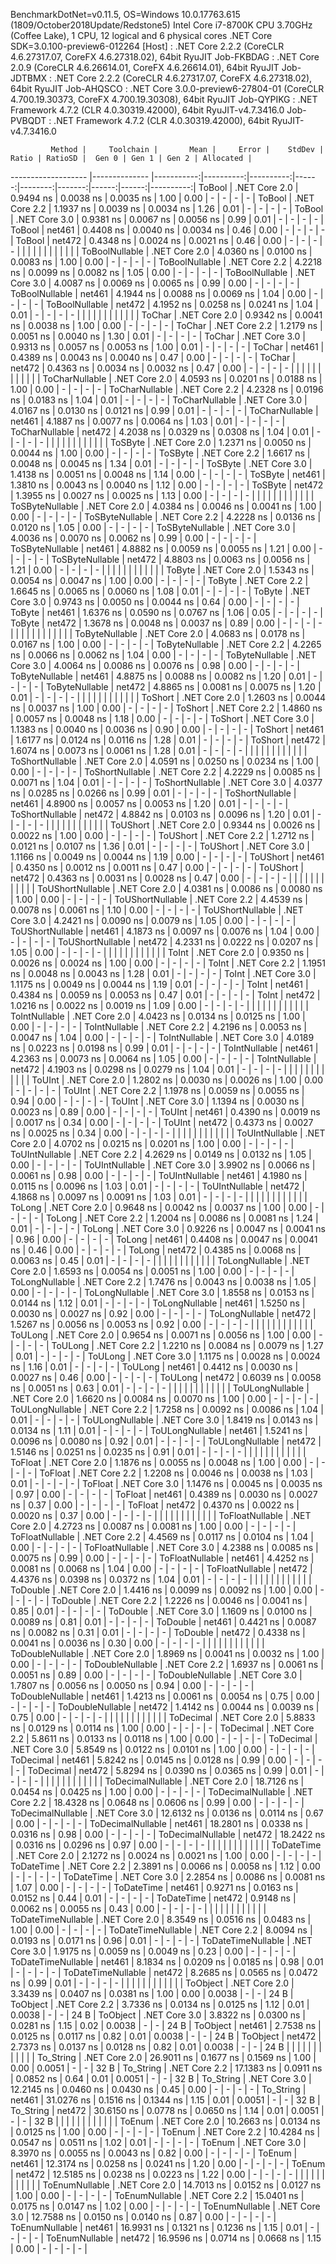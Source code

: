 
BenchmarkDotNet=v0.11.5, OS=Windows 10.0.17763.615 (1809/October2018Update/Redstone5)
Intel Core i7-8700K CPU 3.70GHz (Coffee Lake), 1 CPU, 12 logical and 6 physical cores
.NET Core SDK=3.0.100-preview6-012264
  [Host]     : .NET Core 2.2.2 (CoreCLR 4.6.27317.07, CoreFX 4.6.27318.02), 64bit RyuJIT
  Job-FKBDAG : .NET Core 2.0.9 (CoreCLR 4.6.26614.01, CoreFX 4.6.26614.01), 64bit RyuJIT
  Job-JDTBMX : .NET Core 2.2.2 (CoreCLR 4.6.27317.07, CoreFX 4.6.27318.02), 64bit RyuJIT
  Job-AHQSCO : .NET Core 3.0.0-preview6-27804-01 (CoreCLR 4.700.19.30373, CoreFX 4.700.19.30308), 64bit RyuJIT
  Job-QYPIKG : .NET Framework 4.7.2 (CLR 4.0.30319.42000), 64bit RyuJIT-v4.7.3416.0
  Job-PVBQDT : .NET Framework 4.7.2 (CLR 4.0.30319.42000), 64bit RyuJIT-v4.7.3416.0


             Method |     Toolchain |       Mean |     Error |    StdDev | Ratio | RatioSD |  Gen 0 | Gen 1 | Gen 2 | Allocated |
------------------- |-------------- |-----------:|----------:|----------:|------:|--------:|-------:|------:|------:|----------:|
             ToBool | .NET Core 2.0 |  0.9494 ns | 0.0038 ns | 0.0035 ns |  1.00 |    0.00 |      - |     - |     - |         - |
             ToBool | .NET Core 2.2 |  1.1937 ns | 0.0039 ns | 0.0034 ns |  1.26 |    0.01 |      - |     - |     - |         - |
             ToBool | .NET Core 3.0 |  0.9381 ns | 0.0067 ns | 0.0056 ns |  0.99 |    0.01 |      - |     - |     - |         - |
             ToBool |        net461 |  0.4408 ns | 0.0040 ns | 0.0034 ns |  0.46 |    0.00 |      - |     - |     - |         - |
             ToBool |        net472 |  0.4348 ns | 0.0024 ns | 0.0021 ns |  0.46 |    0.00 |      - |     - |     - |         - |
                    |               |            |           |           |       |         |        |       |       |           |
     ToBoolNullable | .NET Core 2.0 |  4.0360 ns | 0.0100 ns | 0.0083 ns |  1.00 |    0.00 |      - |     - |     - |         - |
     ToBoolNullable | .NET Core 2.2 |  4.2218 ns | 0.0099 ns | 0.0082 ns |  1.05 |    0.00 |      - |     - |     - |         - |
     ToBoolNullable | .NET Core 3.0 |  4.0087 ns | 0.0069 ns | 0.0065 ns |  0.99 |    0.00 |      - |     - |     - |         - |
     ToBoolNullable |        net461 |  4.1944 ns | 0.0088 ns | 0.0069 ns |  1.04 |    0.00 |      - |     - |     - |         - |
     ToBoolNullable |        net472 |  4.1952 ns | 0.0258 ns | 0.0241 ns |  1.04 |    0.01 |      - |     - |     - |         - |
                    |               |            |           |           |       |         |        |       |       |           |
             ToChar | .NET Core 2.0 |  0.9342 ns | 0.0041 ns | 0.0038 ns |  1.00 |    0.00 |      - |     - |     - |         - |
             ToChar | .NET Core 2.2 |  1.2179 ns | 0.0051 ns | 0.0040 ns |  1.30 |    0.01 |      - |     - |     - |         - |
             ToChar | .NET Core 3.0 |  0.9313 ns | 0.0057 ns | 0.0053 ns |  1.00 |    0.01 |      - |     - |     - |         - |
             ToChar |        net461 |  0.4389 ns | 0.0043 ns | 0.0040 ns |  0.47 |    0.00 |      - |     - |     - |         - |
             ToChar |        net472 |  0.4363 ns | 0.0034 ns | 0.0032 ns |  0.47 |    0.00 |      - |     - |     - |         - |
                    |               |            |           |           |       |         |        |       |       |           |
     ToCharNullable | .NET Core 2.0 |  4.0593 ns | 0.0201 ns | 0.0188 ns |  1.00 |    0.00 |      - |     - |     - |         - |
     ToCharNullable | .NET Core 2.2 |  4.2328 ns | 0.0196 ns | 0.0183 ns |  1.04 |    0.01 |      - |     - |     - |         - |
     ToCharNullable | .NET Core 3.0 |  4.0167 ns | 0.0130 ns | 0.0121 ns |  0.99 |    0.01 |      - |     - |     - |         - |
     ToCharNullable |        net461 |  4.1887 ns | 0.0077 ns | 0.0064 ns |  1.03 |    0.01 |      - |     - |     - |         - |
     ToCharNullable |        net472 |  4.2038 ns | 0.0329 ns | 0.0308 ns |  1.04 |    0.01 |      - |     - |     - |         - |
                    |               |            |           |           |       |         |        |       |       |           |
            ToSByte | .NET Core 2.0 |  1.2371 ns | 0.0050 ns | 0.0044 ns |  1.00 |    0.00 |      - |     - |     - |         - |
            ToSByte | .NET Core 2.2 |  1.6617 ns | 0.0048 ns | 0.0045 ns |  1.34 |    0.01 |      - |     - |     - |         - |
            ToSByte | .NET Core 3.0 |  1.4138 ns | 0.0051 ns | 0.0048 ns |  1.14 |    0.00 |      - |     - |     - |         - |
            ToSByte |        net461 |  1.3810 ns | 0.0043 ns | 0.0040 ns |  1.12 |    0.00 |      - |     - |     - |         - |
            ToSByte |        net472 |  1.3955 ns | 0.0027 ns | 0.0025 ns |  1.13 |    0.00 |      - |     - |     - |         - |
                    |               |            |           |           |       |         |        |       |       |           |
    ToSByteNullable | .NET Core 2.0 |  4.0384 ns | 0.0046 ns | 0.0041 ns |  1.00 |    0.00 |      - |     - |     - |         - |
    ToSByteNullable | .NET Core 2.2 |  4.2228 ns | 0.0136 ns | 0.0120 ns |  1.05 |    0.00 |      - |     - |     - |         - |
    ToSByteNullable | .NET Core 3.0 |  4.0036 ns | 0.0070 ns | 0.0062 ns |  0.99 |    0.00 |      - |     - |     - |         - |
    ToSByteNullable |        net461 |  4.8882 ns | 0.0059 ns | 0.0055 ns |  1.21 |    0.00 |      - |     - |     - |         - |
    ToSByteNullable |        net472 |  4.8803 ns | 0.0063 ns | 0.0056 ns |  1.21 |    0.00 |      - |     - |     - |         - |
                    |               |            |           |           |       |         |        |       |       |           |
             ToByte | .NET Core 2.0 |  1.5343 ns | 0.0054 ns | 0.0047 ns |  1.00 |    0.00 |      - |     - |     - |         - |
             ToByte | .NET Core 2.2 |  1.6645 ns | 0.0065 ns | 0.0060 ns |  1.08 |    0.01 |      - |     - |     - |         - |
             ToByte | .NET Core 3.0 |  0.9743 ns | 0.0050 ns | 0.0044 ns |  0.64 |    0.00 |      - |     - |     - |         - |
             ToByte |        net461 |  1.6376 ns | 0.0590 ns | 0.0767 ns |  1.06 |    0.05 |      - |     - |     - |         - |
             ToByte |        net472 |  1.3678 ns | 0.0048 ns | 0.0037 ns |  0.89 |    0.00 |      - |     - |     - |         - |
                    |               |            |           |           |       |         |        |       |       |           |
     ToByteNullable | .NET Core 2.0 |  4.0683 ns | 0.0178 ns | 0.0167 ns |  1.00 |    0.00 |      - |     - |     - |         - |
     ToByteNullable | .NET Core 2.2 |  4.2265 ns | 0.0066 ns | 0.0062 ns |  1.04 |    0.00 |      - |     - |     - |         - |
     ToByteNullable | .NET Core 3.0 |  4.0064 ns | 0.0086 ns | 0.0076 ns |  0.98 |    0.00 |      - |     - |     - |         - |
     ToByteNullable |        net461 |  4.8875 ns | 0.0088 ns | 0.0082 ns |  1.20 |    0.01 |      - |     - |     - |         - |
     ToByteNullable |        net472 |  4.8865 ns | 0.0081 ns | 0.0075 ns |  1.20 |    0.01 |      - |     - |     - |         - |
                    |               |            |           |           |       |         |        |       |       |           |
            ToShort | .NET Core 2.0 |  1.2603 ns | 0.0044 ns | 0.0037 ns |  1.00 |    0.00 |      - |     - |     - |         - |
            ToShort | .NET Core 2.2 |  1.4860 ns | 0.0057 ns | 0.0048 ns |  1.18 |    0.00 |      - |     - |     - |         - |
            ToShort | .NET Core 3.0 |  1.1383 ns | 0.0040 ns | 0.0036 ns |  0.90 |    0.00 |      - |     - |     - |         - |
            ToShort |        net461 |  1.6177 ns | 0.0124 ns | 0.0116 ns |  1.28 |    0.01 |      - |     - |     - |         - |
            ToShort |        net472 |  1.6074 ns | 0.0073 ns | 0.0061 ns |  1.28 |    0.01 |      - |     - |     - |         - |
                    |               |            |           |           |       |         |        |       |       |           |
    ToShortNullable | .NET Core 2.0 |  4.0591 ns | 0.0250 ns | 0.0234 ns |  1.00 |    0.00 |      - |     - |     - |         - |
    ToShortNullable | .NET Core 2.2 |  4.2229 ns | 0.0085 ns | 0.0071 ns |  1.04 |    0.01 |      - |     - |     - |         - |
    ToShortNullable | .NET Core 3.0 |  4.0377 ns | 0.0285 ns | 0.0266 ns |  0.99 |    0.01 |      - |     - |     - |         - |
    ToShortNullable |        net461 |  4.8900 ns | 0.0057 ns | 0.0053 ns |  1.20 |    0.01 |      - |     - |     - |         - |
    ToShortNullable |        net472 |  4.8842 ns | 0.0103 ns | 0.0096 ns |  1.20 |    0.01 |      - |     - |     - |         - |
                    |               |            |           |           |       |         |        |       |       |           |
           ToUShort | .NET Core 2.0 |  0.9344 ns | 0.0026 ns | 0.0022 ns |  1.00 |    0.00 |      - |     - |     - |         - |
           ToUShort | .NET Core 2.2 |  1.2712 ns | 0.0121 ns | 0.0107 ns |  1.36 |    0.01 |      - |     - |     - |         - |
           ToUShort | .NET Core 3.0 |  1.1166 ns | 0.0049 ns | 0.0044 ns |  1.19 |    0.00 |      - |     - |     - |         - |
           ToUShort |        net461 |  0.4350 ns | 0.0012 ns | 0.0011 ns |  0.47 |    0.00 |      - |     - |     - |         - |
           ToUShort |        net472 |  0.4363 ns | 0.0031 ns | 0.0028 ns |  0.47 |    0.00 |      - |     - |     - |         - |
                    |               |            |           |           |       |         |        |       |       |           |
   ToUShortNullable | .NET Core 2.0 |  4.0381 ns | 0.0086 ns | 0.0080 ns |  1.00 |    0.00 |      - |     - |     - |         - |
   ToUShortNullable | .NET Core 2.2 |  4.4539 ns | 0.0078 ns | 0.0061 ns |  1.10 |    0.00 |      - |     - |     - |         - |
   ToUShortNullable | .NET Core 3.0 |  4.2421 ns | 0.0090 ns | 0.0079 ns |  1.05 |    0.00 |      - |     - |     - |         - |
   ToUShortNullable |        net461 |  4.1873 ns | 0.0097 ns | 0.0076 ns |  1.04 |    0.00 |      - |     - |     - |         - |
   ToUShortNullable |        net472 |  4.2331 ns | 0.0222 ns | 0.0207 ns |  1.05 |    0.00 |      - |     - |     - |         - |
                    |               |            |           |           |       |         |        |       |       |           |
              ToInt | .NET Core 2.0 |  0.9350 ns | 0.0026 ns | 0.0024 ns |  1.00 |    0.00 |      - |     - |     - |         - |
              ToInt | .NET Core 2.2 |  1.1951 ns | 0.0048 ns | 0.0043 ns |  1.28 |    0.01 |      - |     - |     - |         - |
              ToInt | .NET Core 3.0 |  1.1175 ns | 0.0049 ns | 0.0044 ns |  1.19 |    0.01 |      - |     - |     - |         - |
              ToInt |        net461 |  0.4384 ns | 0.0059 ns | 0.0053 ns |  0.47 |    0.01 |      - |     - |     - |         - |
              ToInt |        net472 |  1.0216 ns | 0.0022 ns | 0.0019 ns |  1.09 |    0.00 |      - |     - |     - |         - |
                    |               |            |           |           |       |         |        |       |       |           |
      ToIntNullable | .NET Core 2.0 |  4.0423 ns | 0.0134 ns | 0.0125 ns |  1.00 |    0.00 |      - |     - |     - |         - |
      ToIntNullable | .NET Core 2.2 |  4.2196 ns | 0.0053 ns | 0.0047 ns |  1.04 |    0.00 |      - |     - |     - |         - |
      ToIntNullable | .NET Core 3.0 |  4.0189 ns | 0.0223 ns | 0.0198 ns |  0.99 |    0.01 |      - |     - |     - |         - |
      ToIntNullable |        net461 |  4.2363 ns | 0.0073 ns | 0.0064 ns |  1.05 |    0.00 |      - |     - |     - |         - |
      ToIntNullable |        net472 |  4.1903 ns | 0.0298 ns | 0.0279 ns |  1.04 |    0.01 |      - |     - |     - |         - |
                    |               |            |           |           |       |         |        |       |       |           |
             ToUInt | .NET Core 2.0 |  1.2802 ns | 0.0030 ns | 0.0026 ns |  1.00 |    0.00 |      - |     - |     - |         - |
             ToUInt | .NET Core 2.2 |  1.1978 ns | 0.0059 ns | 0.0055 ns |  0.94 |    0.00 |      - |     - |     - |         - |
             ToUInt | .NET Core 3.0 |  1.1394 ns | 0.0030 ns | 0.0023 ns |  0.89 |    0.00 |      - |     - |     - |         - |
             ToUInt |        net461 |  0.4390 ns | 0.0019 ns | 0.0017 ns |  0.34 |    0.00 |      - |     - |     - |         - |
             ToUInt |        net472 |  0.4373 ns | 0.0027 ns | 0.0025 ns |  0.34 |    0.00 |      - |     - |     - |         - |
                    |               |            |           |           |       |         |        |       |       |           |
     ToUIntNullable | .NET Core 2.0 |  4.0702 ns | 0.0215 ns | 0.0201 ns |  1.00 |    0.00 |      - |     - |     - |         - |
     ToUIntNullable | .NET Core 2.2 |  4.2629 ns | 0.0149 ns | 0.0132 ns |  1.05 |    0.00 |      - |     - |     - |         - |
     ToUIntNullable | .NET Core 3.0 |  3.9902 ns | 0.0066 ns | 0.0061 ns |  0.98 |    0.00 |      - |     - |     - |         - |
     ToUIntNullable |        net461 |  4.1980 ns | 0.0115 ns | 0.0096 ns |  1.03 |    0.01 |      - |     - |     - |         - |
     ToUIntNullable |        net472 |  4.1868 ns | 0.0097 ns | 0.0091 ns |  1.03 |    0.01 |      - |     - |     - |         - |
                    |               |            |           |           |       |         |        |       |       |           |
             ToLong | .NET Core 2.0 |  0.9648 ns | 0.0042 ns | 0.0037 ns |  1.00 |    0.00 |      - |     - |     - |         - |
             ToLong | .NET Core 2.2 |  1.2004 ns | 0.0086 ns | 0.0081 ns |  1.24 |    0.01 |      - |     - |     - |         - |
             ToLong | .NET Core 3.0 |  0.9226 ns | 0.0047 ns | 0.0041 ns |  0.96 |    0.00 |      - |     - |     - |         - |
             ToLong |        net461 |  0.4408 ns | 0.0047 ns | 0.0041 ns |  0.46 |    0.00 |      - |     - |     - |         - |
             ToLong |        net472 |  0.4385 ns | 0.0068 ns | 0.0063 ns |  0.45 |    0.01 |      - |     - |     - |         - |
                    |               |            |           |           |       |         |        |       |       |           |
     ToLongNullable | .NET Core 2.0 |  1.6593 ns | 0.0054 ns | 0.0051 ns |  1.00 |    0.00 |      - |     - |     - |         - |
     ToLongNullable | .NET Core 2.2 |  1.7476 ns | 0.0043 ns | 0.0038 ns |  1.05 |    0.00 |      - |     - |     - |         - |
     ToLongNullable | .NET Core 3.0 |  1.8558 ns | 0.0153 ns | 0.0144 ns |  1.12 |    0.01 |      - |     - |     - |         - |
     ToLongNullable |        net461 |  1.5250 ns | 0.0030 ns | 0.0027 ns |  0.92 |    0.00 |      - |     - |     - |         - |
     ToLongNullable |        net472 |  1.5267 ns | 0.0056 ns | 0.0053 ns |  0.92 |    0.00 |      - |     - |     - |         - |
                    |               |            |           |           |       |         |        |       |       |           |
            ToULong | .NET Core 2.0 |  0.9654 ns | 0.0071 ns | 0.0056 ns |  1.00 |    0.00 |      - |     - |     - |         - |
            ToULong | .NET Core 2.2 |  1.2210 ns | 0.0084 ns | 0.0079 ns |  1.27 |    0.01 |      - |     - |     - |         - |
            ToULong | .NET Core 3.0 |  1.1175 ns | 0.0028 ns | 0.0024 ns |  1.16 |    0.01 |      - |     - |     - |         - |
            ToULong |        net461 |  0.4412 ns | 0.0030 ns | 0.0027 ns |  0.46 |    0.00 |      - |     - |     - |         - |
            ToULong |        net472 |  0.6039 ns | 0.0058 ns | 0.0051 ns |  0.63 |    0.01 |      - |     - |     - |         - |
                    |               |            |           |           |       |         |        |       |       |           |
    ToULongNullable | .NET Core 2.0 |  1.6620 ns | 0.0084 ns | 0.0070 ns |  1.00 |    0.00 |      - |     - |     - |         - |
    ToULongNullable | .NET Core 2.2 |  1.7258 ns | 0.0092 ns | 0.0086 ns |  1.04 |    0.01 |      - |     - |     - |         - |
    ToULongNullable | .NET Core 3.0 |  1.8419 ns | 0.0143 ns | 0.0134 ns |  1.11 |    0.01 |      - |     - |     - |         - |
    ToULongNullable |        net461 |  1.5241 ns | 0.0096 ns | 0.0080 ns |  0.92 |    0.01 |      - |     - |     - |         - |
    ToULongNullable |        net472 |  1.5146 ns | 0.0251 ns | 0.0235 ns |  0.91 |    0.01 |      - |     - |     - |         - |
                    |               |            |           |           |       |         |        |       |       |           |
            ToFloat | .NET Core 2.0 |  1.1876 ns | 0.0055 ns | 0.0048 ns |  1.00 |    0.00 |      - |     - |     - |         - |
            ToFloat | .NET Core 2.2 |  1.2208 ns | 0.0046 ns | 0.0038 ns |  1.03 |    0.01 |      - |     - |     - |         - |
            ToFloat | .NET Core 3.0 |  1.1476 ns | 0.0045 ns | 0.0035 ns |  0.97 |    0.00 |      - |     - |     - |         - |
            ToFloat |        net461 |  0.4389 ns | 0.0030 ns | 0.0027 ns |  0.37 |    0.00 |      - |     - |     - |         - |
            ToFloat |        net472 |  0.4370 ns | 0.0022 ns | 0.0020 ns |  0.37 |    0.00 |      - |     - |     - |         - |
                    |               |            |           |           |       |         |        |       |       |           |
    ToFloatNullable | .NET Core 2.0 |  4.2723 ns | 0.0087 ns | 0.0081 ns |  1.00 |    0.00 |      - |     - |     - |         - |
    ToFloatNullable | .NET Core 2.2 |  4.4569 ns | 0.0117 ns | 0.0104 ns |  1.04 |    0.00 |      - |     - |     - |         - |
    ToFloatNullable | .NET Core 3.0 |  4.2388 ns | 0.0085 ns | 0.0075 ns |  0.99 |    0.00 |      - |     - |     - |         - |
    ToFloatNullable |        net461 |  4.4252 ns | 0.0081 ns | 0.0068 ns |  1.04 |    0.00 |      - |     - |     - |         - |
    ToFloatNullable |        net472 |  4.4376 ns | 0.0398 ns | 0.0372 ns |  1.04 |    0.01 |      - |     - |     - |         - |
                    |               |            |           |           |       |         |        |       |       |           |
           ToDouble | .NET Core 2.0 |  1.4416 ns | 0.0099 ns | 0.0092 ns |  1.00 |    0.00 |      - |     - |     - |         - |
           ToDouble | .NET Core 2.2 |  1.2226 ns | 0.0046 ns | 0.0041 ns |  0.85 |    0.01 |      - |     - |     - |         - |
           ToDouble | .NET Core 3.0 |  1.1609 ns | 0.0100 ns | 0.0089 ns |  0.81 |    0.01 |      - |     - |     - |         - |
           ToDouble |        net461 |  0.4421 ns | 0.0087 ns | 0.0082 ns |  0.31 |    0.01 |      - |     - |     - |         - |
           ToDouble |        net472 |  0.4338 ns | 0.0041 ns | 0.0036 ns |  0.30 |    0.00 |      - |     - |     - |         - |
                    |               |            |           |           |       |         |        |       |       |           |
   ToDoubleNullable | .NET Core 2.0 |  1.8969 ns | 0.0041 ns | 0.0032 ns |  1.00 |    0.00 |      - |     - |     - |         - |
   ToDoubleNullable | .NET Core 2.2 |  1.6937 ns | 0.0061 ns | 0.0051 ns |  0.89 |    0.00 |      - |     - |     - |         - |
   ToDoubleNullable | .NET Core 3.0 |  1.7807 ns | 0.0056 ns | 0.0050 ns |  0.94 |    0.00 |      - |     - |     - |         - |
   ToDoubleNullable |        net461 |  1.4213 ns | 0.0061 ns | 0.0054 ns |  0.75 |    0.00 |      - |     - |     - |         - |
   ToDoubleNullable |        net472 |  1.4142 ns | 0.0044 ns | 0.0039 ns |  0.75 |    0.00 |      - |     - |     - |         - |
                    |               |            |           |           |       |         |        |       |       |           |
          ToDecimal | .NET Core 2.0 |  5.8833 ns | 0.0129 ns | 0.0114 ns |  1.00 |    0.00 |      - |     - |     - |         - |
          ToDecimal | .NET Core 2.2 |  5.8611 ns | 0.0133 ns | 0.0118 ns |  1.00 |    0.00 |      - |     - |     - |         - |
          ToDecimal | .NET Core 3.0 |  5.8549 ns | 0.0122 ns | 0.0101 ns |  1.00 |    0.00 |      - |     - |     - |         - |
          ToDecimal |        net461 |  5.8242 ns | 0.0145 ns | 0.0128 ns |  0.99 |    0.00 |      - |     - |     - |         - |
          ToDecimal |        net472 |  5.8294 ns | 0.0390 ns | 0.0365 ns |  0.99 |    0.01 |      - |     - |     - |         - |
                    |               |            |           |           |       |         |        |       |       |           |
  ToDecimalNullable | .NET Core 2.0 | 18.7126 ns | 0.0454 ns | 0.0425 ns |  1.00 |    0.00 |      - |     - |     - |         - |
  ToDecimalNullable | .NET Core 2.2 | 18.4328 ns | 0.0648 ns | 0.0606 ns |  0.99 |    0.00 |      - |     - |     - |         - |
  ToDecimalNullable | .NET Core 3.0 | 12.6132 ns | 0.0136 ns | 0.0114 ns |  0.67 |    0.00 |      - |     - |     - |         - |
  ToDecimalNullable |        net461 | 18.2801 ns | 0.0338 ns | 0.0316 ns |  0.98 |    0.00 |      - |     - |     - |         - |
  ToDecimalNullable |        net472 | 18.2422 ns | 0.0316 ns | 0.0296 ns |  0.97 |    0.00 |      - |     - |     - |         - |
                    |               |            |           |           |       |         |        |       |       |           |
         ToDateTime | .NET Core 2.0 |  2.1272 ns | 0.0024 ns | 0.0021 ns |  1.00 |    0.00 |      - |     - |     - |         - |
         ToDateTime | .NET Core 2.2 |  2.3891 ns | 0.0066 ns | 0.0058 ns |  1.12 |    0.00 |      - |     - |     - |         - |
         ToDateTime | .NET Core 3.0 |  2.2854 ns | 0.0086 ns | 0.0081 ns |  1.07 |    0.00 |      - |     - |     - |         - |
         ToDateTime |        net461 |  0.9271 ns | 0.0163 ns | 0.0152 ns |  0.44 |    0.01 |      - |     - |     - |         - |
         ToDateTime |        net472 |  0.9148 ns | 0.0062 ns | 0.0055 ns |  0.43 |    0.00 |      - |     - |     - |         - |
                    |               |            |           |           |       |         |        |       |       |           |
 ToDateTimeNullable | .NET Core 2.0 |  8.3549 ns | 0.0516 ns | 0.0483 ns |  1.00 |    0.00 |      - |     - |     - |         - |
 ToDateTimeNullable | .NET Core 2.2 |  8.0094 ns | 0.0193 ns | 0.0171 ns |  0.96 |    0.01 |      - |     - |     - |         - |
 ToDateTimeNullable | .NET Core 3.0 |  1.9175 ns | 0.0059 ns | 0.0049 ns |  0.23 |    0.00 |      - |     - |     - |         - |
 ToDateTimeNullable |        net461 |  8.1834 ns | 0.0209 ns | 0.0185 ns |  0.98 |    0.01 |      - |     - |     - |         - |
 ToDateTimeNullable |        net472 |  8.2685 ns | 0.0565 ns | 0.0472 ns |  0.99 |    0.01 |      - |     - |     - |         - |
                    |               |            |           |           |       |         |        |       |       |           |
           ToObject | .NET Core 2.0 |  3.3439 ns | 0.0407 ns | 0.0381 ns |  1.00 |    0.00 | 0.0038 |     - |     - |      24 B |
           ToObject | .NET Core 2.2 |  3.7336 ns | 0.0134 ns | 0.0125 ns |  1.12 |    0.01 | 0.0038 |     - |     - |      24 B |
           ToObject | .NET Core 3.0 |  3.8322 ns | 0.0300 ns | 0.0281 ns |  1.15 |    0.02 | 0.0038 |     - |     - |      24 B |
           ToObject |        net461 |  2.7538 ns | 0.0125 ns | 0.0117 ns |  0.82 |    0.01 | 0.0038 |     - |     - |      24 B |
           ToObject |        net472 |  2.7373 ns | 0.0137 ns | 0.0128 ns |  0.82 |    0.01 | 0.0038 |     - |     - |      24 B |
                    |               |            |           |           |       |         |        |       |       |           |
          To_String | .NET Core 2.0 | 26.9011 ns | 0.1677 ns | 0.1569 ns |  1.00 |    0.00 | 0.0051 |     - |     - |      32 B |
          To_String | .NET Core 2.2 | 17.1383 ns | 0.0911 ns | 0.0852 ns |  0.64 |    0.01 | 0.0051 |     - |     - |      32 B |
          To_String | .NET Core 3.0 | 12.2145 ns | 0.0460 ns | 0.0430 ns |  0.45 |    0.00 |      - |     - |     - |         - |
          To_String |        net461 | 31.0276 ns | 0.1516 ns | 0.1344 ns |  1.15 |    0.01 | 0.0051 |     - |     - |      32 B |
          To_String |        net472 | 30.6150 ns | 0.0778 ns | 0.0650 ns |  1.14 |    0.01 | 0.0051 |     - |     - |      32 B |
                    |               |            |           |           |       |         |        |       |       |           |
             ToEnum | .NET Core 2.0 | 10.2663 ns | 0.0134 ns | 0.0125 ns |  1.00 |    0.00 |      - |     - |     - |         - |
             ToEnum | .NET Core 2.2 | 10.4284 ns | 0.0547 ns | 0.0511 ns |  1.02 |    0.01 |      - |     - |     - |         - |
             ToEnum | .NET Core 3.0 |  8.3970 ns | 0.0055 ns | 0.0043 ns |  0.82 |    0.00 |      - |     - |     - |         - |
             ToEnum |        net461 | 12.3174 ns | 0.0258 ns | 0.0241 ns |  1.20 |    0.00 |      - |     - |     - |         - |
             ToEnum |        net472 | 12.5185 ns | 0.0238 ns | 0.0223 ns |  1.22 |    0.00 |      - |     - |     - |         - |
                    |               |            |           |           |       |         |        |       |       |           |
     ToEnumNullable | .NET Core 2.0 | 14.7013 ns | 0.0152 ns | 0.0127 ns |  1.00 |    0.00 |      - |     - |     - |         - |
     ToEnumNullable | .NET Core 2.2 | 15.0401 ns | 0.0175 ns | 0.0147 ns |  1.02 |    0.00 |      - |     - |     - |         - |
     ToEnumNullable | .NET Core 3.0 | 12.7588 ns | 0.0150 ns | 0.0140 ns |  0.87 |    0.00 |      - |     - |     - |         - |
     ToEnumNullable |        net461 | 16.9931 ns | 0.1321 ns | 0.1236 ns |  1.15 |    0.01 |      - |     - |     - |         - |
     ToEnumNullable |        net472 | 16.9596 ns | 0.0714 ns | 0.0668 ns |  1.15 |    0.00 |      - |     - |     - |         - |
